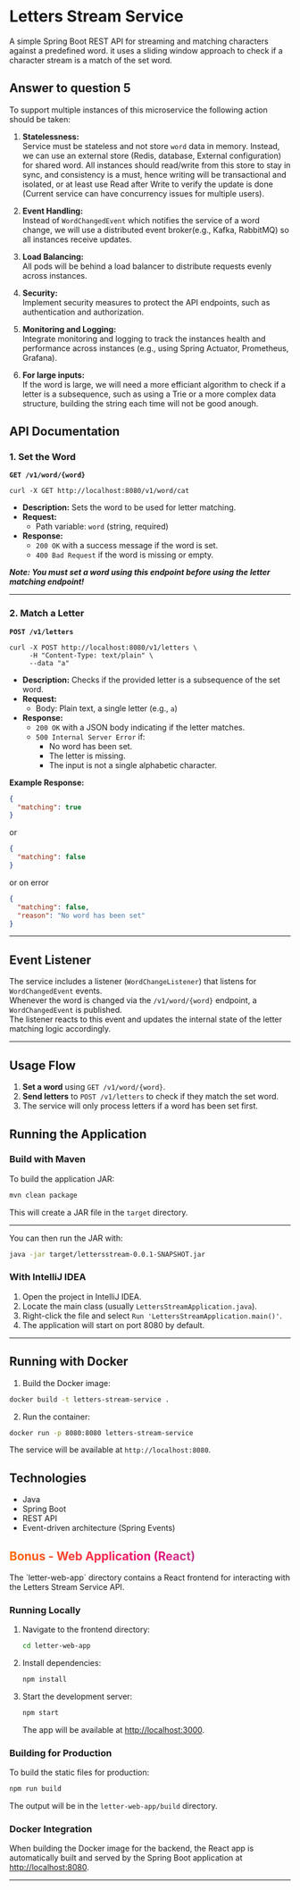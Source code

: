 # Letters Stream Service

A simple Spring Boot REST API for streaming and matching characters against a predefined word.
it uses a sliding window approach to check if a character stream is a match of the set word.

## Answer to question 5

To support multiple instances of this microservice the following action should be taken:

1. **Statelessness:**  
   Service must be stateless and not store `word` data in memory. Instead, we can use an external store (Redis, database, External configuration) for shared word.
   All instances should read/write from this store to stay in sync, and consistency is a must, hence writing will be transactional and isolated, or at least use Read after
   Write to verify the update is done (Current service can have concurrency issues for multiple users).

2. **Event Handling:**  
   Instead of `WordChangedEvent` which notifies the service of a word change, we will use a distributed event broker(e.g., Kafka, RabbitMQ) so all instances receive updates.

3. **Load Balancing:**  
   All pods will be behind a load balancer to distribute requests evenly across instances.

4. **Security:**  
   Implement security measures to protect the API endpoints, such as authentication and authorization.

5. **Monitoring and Logging:**  
   Integrate monitoring and logging to track the instances health and performance across instances (e.g., using Spring Actuator, Prometheus, Grafana).

6. **For large inputs:**  
   If the word is large, we will need a more efficiant algorithm to check if a letter is a subsequence, such as using a Trie or a more complex data structure, building the string each time will not be good anough.

## API Documentation
### 1. Set the Word

**`GET /v1/word/{word}`**

```shell
curl -X GET http://localhost:8080/v1/word/cat
```

- **Description:** Sets the word to be used for letter matching.
- **Request:**
    - Path variable: `word` (string, required)
- **Response:**
    - `200 OK` with a success message if the word is set.
    - `400 Bad Request` if the word is missing or empty.

**_Note: You must set a word using this endpoint before using the letter matching endpoint!_**

---

### 2. Match a Letter

**`POST /v1/letters`**

```shell
curl -X POST http://localhost:8080/v1/letters \
     -H "Content-Type: text/plain" \
     --data "a"
```

- **Description:** Checks if the provided letter is a subsequence of the set word.
- **Request:**
    - Body: Plain text, a single letter (e.g., `a`)
- **Response:**
    - `200 OK` with a JSON body indicating if the letter matches.
    - `500 Internal Server Error` if:
        - No word has been set.
        - The letter is missing.
        - The input is not a single alphabetic character.

**Example Response:**

```json
{
  "matching": true
}
```
or
```json
{
  "matching": false
}
```

or on error

```json
{
  "matching": false,
  "reason": "No word has been set"
}
```

---

## Event Listener

The service includes a listener (`WordChangeListener`) that listens for `WordChangedEvent` events.  
Whenever the word is changed via the `/v1/word/{word}` endpoint, a `WordChangedEvent` is published.  
The listener reacts to this event and updates the internal state of the letter matching logic accordingly.

---

## Usage Flow

1. **Set a word** using `GET /v1/word/{word}`.
2. **Send letters** to `POST /v1/letters` to check if they match the set word.
3. The service will only process letters if a word has been set first.



## Running the Application

### Build with Maven

To build the application JAR:

```sh
mvn clean package
```

This will create a JAR file in the `target` directory.

---

You can then run the JAR with:

```sh
java -jar target/lettersstream-0.0.1-SNAPSHOT.jar
```

### With IntelliJ IDEA

1. Open the project in IntelliJ IDEA.
2. Locate the main class (usually `LettersStreamApplication.java`).
3. Right-click the file and select `Run 'LettersStreamApplication.main()'`.
4. The application will start on port 8080 by default.

---

## Running with Docker

1. Build the Docker image:

```sh
docker build -t letters-stream-service .
```

2. Run the container:

```sh
docker run -p 8080:8080 letters-stream-service
```

The service will be available at `http://localhost:8080`.

## Technologies

- Java
- Spring Boot
- REST API
- Event-driven architecture (Spring Events)



<h2 style="background: linear-gradient(90deg, #ff6a00, #ee0979, #50c9c3); -webkit-background-clip: text; color: transparent; background-clip: text;">
  Bonus - Web Application (React)
</h2>
The `letter-web-app` directory contains a React frontend for interacting with the Letters Stream Service API.

### Running Locally

1. Navigate to the frontend directory:
   ```sh
   cd letter-web-app
   ```
2. Install dependencies:
   ```sh
   npm install
   ```
3. Start the development server:
   ```sh
   npm start
   ```
   The app will be available at [http://localhost:3000](http://localhost:3000).

### Building for Production

To build the static files for production:

```sh
npm run build
```

The output will be in the `letter-web-app/build` directory.

### Docker Integration

When building the Docker image for the backend, the React app is automatically built and served by the Spring Boot application
at [http://localhost:8080](http://localhost:8080).

---
